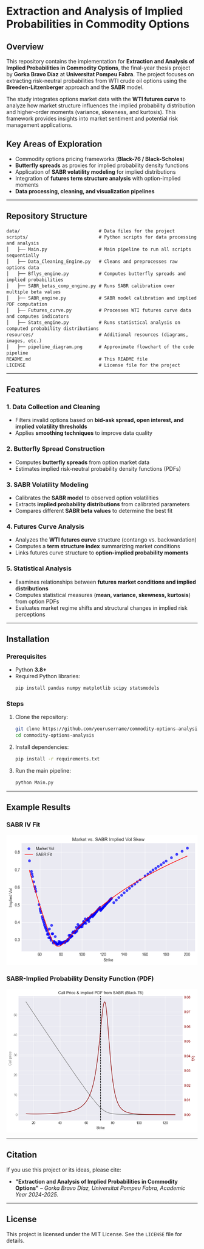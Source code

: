 # Extraction and Analysis of Implied Probabilities in Commodity Options

## Overview

This repository contains the implementation for **Extraction and Analysis of Implied Probabilities in Commodity Options**, the final-year thesis project by **Gorka Bravo Díaz** at **Universitat Pompeu Fabra**. The project focuses on extracting risk-neutral probabilities from WTI crude oil options using the **Breeden-Litzenberger** approach and the **SABR** model.

The study integrates options market data with the **WTI futures curve** to analyze how market structure influences the implied probability distribution and higher-order moments (variance, skewness, and kurtosis). This framework provides insights into market sentiment and potential risk management applications.

## Key Areas of Exploration

- Commodity options pricing frameworks (**Black-76 / Black-Scholes**)
- **Butterfly spreads** as proxies for implied probability density functions
- Application of **SABR volatility modeling** for implied distributions
- Integration of **futures term structure analysis** with option-implied moments
- **Data processing, cleaning, and visualization pipelines**

---

## Repository Structure

```plaintext
data/                             # Data files for the project
scripts/                          # Python scripts for data processing and analysis
│   ├── Main.py                   # Main pipeline to run all scripts sequentially
│   ├── Data_Cleaning_Engine.py   # Cleans and preprocesses raw options data
│   ├── Bflys_engine.py           # Computes butterfly spreads and implied probabilities
│   ├── SABR_betas_comp_engine.py # Runs SABR calibration over multiple beta values
│   ├── SABR_engine.py            # SABR model calibration and implied PDF computation
│   ├── Futures_curve.py          # Processes WTI futures curve data and computes indicators
│   ├── Stats_engine.py           # Runs statistical analysis on computed probability distributions
resources/                        # Additional resources (diagrams, images, etc.)
│   ├── pipeline_diagram.png      # Approximate flowchart of the code pipeline
README.md                         # This README file
LICENSE                           # License file for the project
```

---

## Features

### 1. **Data Collection and Cleaning**

- Filters invalid options based on **bid-ask spread, open interest, and implied volatility thresholds**
- Applies **smoothing techniques** to improve data quality

### 2. **Butterfly Spread Construction**

- Computes **butterfly spreads** from option market data
- Estimates implied risk-neutral probability density functions (PDFs)

### 3. **SABR Volatility Modeling**

- Calibrates the **SABR model** to observed option volatilities
- Extracts **implied probability distributions** from calibrated parameters
- Compares different **SABR beta values** to determine the best fit

### 4. **Futures Curve Analysis**

- Analyzes the **WTI futures curve** structure (contango vs. backwardation)
- Computes a **term structure index** summarizing market conditions
- Links futures curve structure to **option-implied probability moments**

### 5. **Statistical Analysis**

- Examines relationships between **futures market conditions and implied distributions**
- Computes statistical measures (**mean, variance, skewness, kurtosis**) from option PDFs
- Evaluates market regime shifts and structural changes in implied risk perceptions

---

## Installation

### Prerequisites

- Python **3.8+**
- Required Python libraries:
  ```bash
  pip install pandas numpy matplotlib scipy statsmodels
  ```

### Steps

1. Clone the repository:

   ```bash
   git clone https://github.com/yourusername/commodity-options-analysis.git
   cd commodity-options-analysis
   ```

2. Install dependencies:

   ```bash
   pip install -r requirements.txt
   ```

3. Run the main pipeline:

   ```bash
   python Main.py
   ```

---

## Example Results

### **SABR IV Fit**

![SABR PDF](resources/SABR_fits/10.png)

### **SABR-Implied Probability Density Function (PDF)**
![SABR PDF](resources/SABR_PDF/10.png)


---

## Citation

If you use this project or its ideas, please cite:

- **"Extraction and Analysis of Implied Probabilities in Commodity Options"** – *Gorka Bravo Díaz, Universitat Pompeu Fabra, Academic Year 2024-2025.*

---

## License

This project is licensed under the MIT License. See the `LICENSE` file for details.




